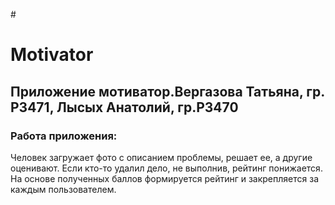 #<h1> Motivator</h1>
<h2>Приложение мотиватор.Вергазова Татьяна, гр. Р3471, Лысых Анатолий, гр.Р3470</h2>
<h3>Работа приложения: </h3>
<p>Человек загружает фото с описанием проблемы, решает ее, а другие оценивают. Если кто-то удалил дело, не выполнив, рейтинг понижается. На основе полученных баллов формируется рейтинг и закрепляется за каждым пользователем.</p>
